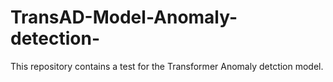 # TransAD-Model-Anomaly-detection-
This repository contains a test for the Transformer Anomaly detction model.
